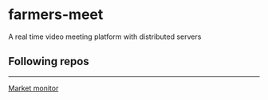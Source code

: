 # farmers-meet

A real time video meeting platform with distributed servers

## Following repos

---

[Market monitor](https://github.com/ErikJiang/market_monitor)
